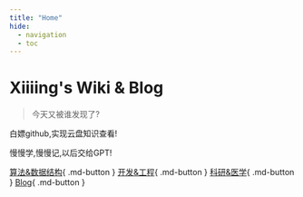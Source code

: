 ```yaml
---
title: "Home"
hide:
  - navigation
  - toc
---
```


# Xiiiing's Wiki & Blog

> 今天又被谁发现了?

白嫖github,实现云盘知识查看!

慢慢学,慢慢记,以后交给GPT!

[算法&数据结构](https://xiiiing.github.io/Algorithm/){ .md-button }
[开发&工程](https://xiiiing.github.io/Development/){ .md-button }
[科研&医学](https://xiiiing.github.io/Research/){ .md-button }
[Blog](https://xiiiing.github.io/blog){ .md-button }



<style>
  .maps-grid {
    display: grid;
    grid-template-columns: repeat(auto-fit, minmax(320px, 1fr));
    gap: 1em;
    margin: 1em 0;
  }
  .maps-grid > div {
    width: 100%;
    height: 300px;      /* 高度可根据需要调整 */
  }
</style>

<div class="maps-grid">
  <div data-echarts-map="china"></div>
  <div data-echarts-map="sicuan"></div>
  <div data-echarts-map="guangdong"></div>
  <div data-echarts-map="liaoning"></div>
</div>

